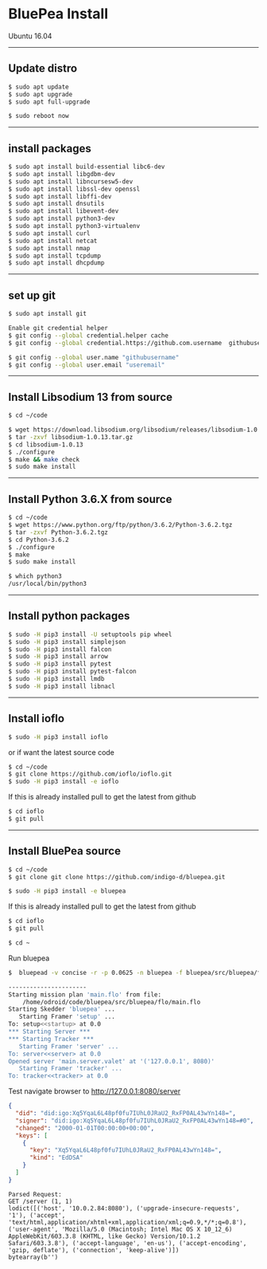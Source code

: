 # BluePea Install


Ubuntu 16.04

------------
Update distro
------------

```bash
$ sudo apt update  
$ sudo apt upgrade  
$ sudo apt full-upgrade  

$ sudo reboot now
```

------
install packages
--------

```bash
$ sudo apt install build-essential libc6-dev
$ sudo apt install libgdbm-dev
$ sudo apt install libncursesw5-dev 
$ sudo apt install libssl-dev openssl
$ sudo apt install libffi-dev
$ sudo apt install dnsutils
$ sudo apt install libevent-dev
$ sudo apt install python3-dev
$ sudo apt install python3-virtualenv
$ sudo apt install curl
$ sudo apt install netcat
$ sudo apt install nmap
$ sudo apt install tcpdump
$ sudo apt install dhcpdump
```

--------
set up git
--------

```bash
$ sudo apt install git

Enable git credential helper
$ git config --global credential.helper cache
$ git config --global credential.https://github.com.username  githubusername

$ git config --global user.name "githubusername"
$ git config --global user.email "useremail"
```

-------
Install Libsodium 13 from source
------------

```bash
$ cd ~/code

$ wget https://download.libsodium.org/libsodium/releases/libsodium-1.0.13.tar.gz  
$ tar -zxvf libsodium-1.0.13.tar.gz  
$ cd libsodium-1.0.13  
$ ./configure  
$ make && make check  
$ sudo make install  
```

-------
Install Python 3.6.X from source
------------

```bash
$ cd ~/code
$ wget https://www.python.org/ftp/python/3.6.2/Python-3.6.2.tgz
$ tar -zxvf Python-3.6.2.tgz
$ cd Python-3.6.2
$ ./configure
$ make
$ sudo make install

$ which python3
/usr/local/bin/python3
```
-------
Install python packages
--------

```bash
$ sudo -H pip3 install -U setuptools pip wheel
$ sudo -H pip3 install simplejson
$ sudo -H pip3 install falcon
$ sudo -H pip3 install arrow
$ sudo -H pip3 install pytest
$ sudo -H pip3 install pytest-falcon
$ sudo -H pip3 install lmdb
$ sudo -H pip3 install libnacl
```

--------
Install ioflo
----------

```bash
$ sudo -H pip3 install ioflo
```

or if want the latest source code

```bash
$ cd ~/code
$ git clone https://github.com/ioflo/ioflo.git
$ sudo -H pip3 install -e ioflo
```
If this is already installed pull to get the latest from github

```bash
$ cd ioflo
$ git pull
```

-------
Install BluePea source
------------

```bash
$ cd ~/code
$ git clone git clone https://github.com/indigo-d/bluepea.git

$ sudo -H pip3 install -e bluepea
```

If this is already installed pull to get the latest from github

```bash
$ cd ioflo
$ git pull

$ cd ~
```
Run bluepea

```bash
$  bluepead -v concise -r -p 0.0625 -n bluepea -f bluepea/src/bluepea/flo/main.flo -b bluepea.core
```

```bash
----------------------
Starting mission plan 'main.flo' from file:
    /home/odroid/code/bluepea/src/bluepea/flo/main.flo
Starting Skedder 'bluepea' ...
   Starting Framer 'setup' ...
To: setup<<startup> at 0.0
*** Starting Server ***
*** Starting Tracker ***
   Starting Framer 'server' ...
To: server<<server> at 0.0
Opened server 'main.server.valet' at '('127.0.0.1', 8080)'
   Starting Framer 'tracker' ...
To: tracker<<tracker> at 0.0

```

Test navigate browser to
http://127.0.0.1:8080/server

```json
{
  "did": "did:igo:Xq5YqaL6L48pf0fu7IUhL0JRaU2_RxFP0AL43wYn148=",
  "signer": "did:igo:Xq5YqaL6L48pf0fu7IUhL0JRaU2_RxFP0AL43wYn148=#0",
  "changed": "2000-01-01T00:00:00+00:00",
  "keys": [
    {
      "key": "Xq5YqaL6L48pf0fu7IUhL0JRaU2_RxFP0AL43wYn148=",
      "kind": "EdDSA"
    }
  ]
}
```


```http
Parsed Request:
GET /server (1, 1)
lodict([('host', '10.0.2.84:8080'), ('upgrade-insecure-requests', '1'), ('accept', 'text/html,application/xhtml+xml,application/xml;q=0.9,*/*;q=0.8'), ('user-agent', 'Mozilla/5.0 (Macintosh; Intel Mac OS X 10_12_6) AppleWebKit/603.3.8 (KHTML, like Gecko) Version/10.1.2 Safari/603.3.8'), ('accept-language', 'en-us'), ('accept-encoding', 'gzip, deflate'), ('connection', 'keep-alive')])
bytearray(b'')
```